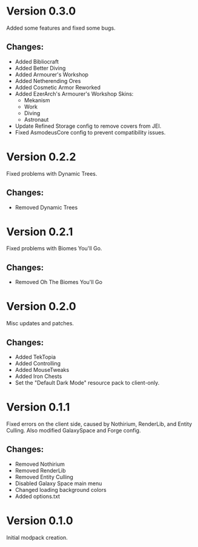 # Version 0.3.0

Added some features and fixed some bugs.

## Changes:

- Added Bibliocraft
- Added Better Diving
- Added Armourer's Workshop
- Added Netherending Ores
- Added Cosmetic Armor Reworked
- Added EzerArch's Armourer's Workshop Skins:
    - Mekanism
    - Work
    - Diving
    - Astronaut
- Update Refined Storage config to remove covers from JEI.
- Fixed AsmodeusCore config to prevent compatibility issues.

# Version 0.2.2

Fixed problems with Dynamic Trees.

## Changes:

- Removed Dynamic Trees

# Version 0.2.1

Fixed problems with Biomes You'll Go.

## Changes:

- Removed Oh The Biomes You'll Go

# Version 0.2.0

Misc updates and patches.

## Changes:

- Added TekTopia
- Added Controlling
- Added MouseTweaks
- Added Iron Chests
- Set the "Default Dark Mode" resource pack to client-only.

# Version 0.1.1

Fixed errors on the client side, caused by Nothirium, RenderLib, and Entity Culling.
Also modified GalaxySpace and Forge config.

## Changes:

- Removed Nothirium
- Removed RenderLib
- Removed Entity Culling
- Disabled Galaxy Space main menu
- Changed loading background colors
- Added options.txt

# Version 0.1.0

Initial modpack creation.
